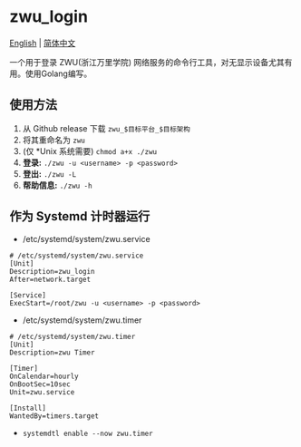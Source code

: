 # zwu_login

[English](./README.md) | [简体中文](./README.i18n/ZH_CN.md)

一个用于登录 ZWU(浙江万里学院) 网络服务的命令行工具，对无显示设备尤其有用。使用Golang编写。

## 使用方法

1. 从 Github release 下载 ``zwu_$目标平台_$目标架构``
2. 将其重命名为 ``zwu``
3. (仅 *Unix 系统需要) ``chmod a+x ./zwu``
4. **登录:** ``./zwu -u <username> -p <password>``
5. **登出:** ``./zwu -L``
6. **帮助信息:** ``./zwu -h``

## 作为 Systemd 计时器运行

- /etc/systemd/system/zwu.service

````
# /etc/systemd/system/zwu.service
[Unit]
Description=zwu_login
After=network.target

[Service]
ExecStart=/root/zwu -u <username> -p <password>
````

- /etc/systemd/system/zwu.timer

````
# /etc/systemd/system/zwu.timer
[Unit]
Description=zwu Timer

[Timer]
OnCalendar=hourly
OnBootSec=10sec
Unit=zwu.service

[Install]
WantedBy=timers.target
````

- ``systemdtl enable --now zwu.timer``
